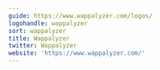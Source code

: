```yaml
---
guide: https://www.wappalyzer.com/logos/
logohandle: wappalyzer
sort: wappalyzer
title: Wappalyzer
twitter: Wappalyzer
website: 'https://www.wappalyzer.com/'
---
```

